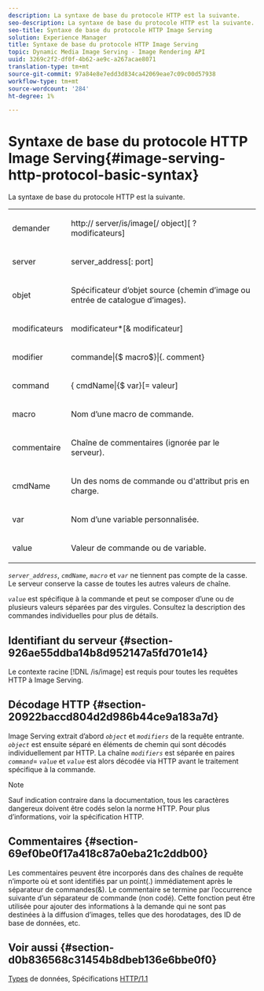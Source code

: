 ```yaml
---
description: La syntaxe de base du protocole HTTP est la suivante.
seo-description: La syntaxe de base du protocole HTTP est la suivante.
seo-title: Syntaxe de base du protocole HTTP Image Serving
solution: Experience Manager
title: Syntaxe de base du protocole HTTP Image Serving
topic: Dynamic Media Image Serving - Image Rendering API
uuid: 3269c2f2-df0f-4b62-ae9c-a267acae8071
translation-type: tm+mt
source-git-commit: 97a84e8e7edd3d834ca42069eae7c09c00d57938
workflow-type: tm+mt
source-wordcount: '284'
ht-degree: 1%

---
```



# Syntaxe de base du protocole HTTP Image Serving{#image-serving-http-protocol-basic-syntax}

La syntaxe de base du protocole HTTP est la suivante.

<table id="simpletable_854C20D4C42247B99D9F123543C17E7C"> 
 <tr class="strow"> 
  <td class="stentry"> <p><span class="codeph"> <span class="varname"> demander</span> </span> </p> </td> 
  <td class="stentry"> <p> <span class="filepath">http://<span class="varname"> server</span>/is/image[/<span class="varname"> object</span>][ ?<span class="varname"> modificateurs</span>]</span> </p> </td> 
 </tr> 
 <tr class="strow"> 
  <td class="stentry"> <p><span class="codeph"> <span class="varname"> server </span> </span> </p></td> 
  <td class="stentry"> <p> <span class="codeph"> <span class="varname"> server_address</span>[:<span class="varname"> port</span>]</span> </p> </td> 
 </tr> 
 <tr class="strow"> 
  <td class="stentry"> <p><span class="codeph"> <span class="varname"> objet</span> </span> </p></td> 
  <td class="stentry"> <p>Spécificateur d’objet source (chemin d’image ou entrée de catalogue d’images). </p> </td> 
 </tr> 
 <tr class="strow"> 
  <td class="stentry"> <p><span class="codeph"> <span class="varname"> modificateurs</span> </span> </p></td> 
  <td class="stentry"> <p><span class="codeph"> <span class="varname"> modificateur</span>*[&amp;<span class="varname"> modificateur</span>]</span> </p> </td> 
 </tr> 
 <tr class="strow"> 
  <td class="stentry"> <p><span class="codeph"> <span class="varname"> modifier</span> </span> </p></td> 
  <td class="stentry"> <p><span class="codeph">commande|{$<span class="varname"> macro</span>$}|{.<span class="varname"> comment</span>}</span> </p></td> 
 </tr> 
 <tr class="strow"> 
  <td class="stentry"> <p><span class="codeph"> <span class="varname"> command</span> </span> </p> </td> 
  <td class="stentry"> <p>{<span class="varname"> cmdName</span>|{$<span class="varname"> var</span>}[=<span class="varname"> valeur</span>] </p></td> 
 </tr> 
 <tr class="strow"> 
  <td class="stentry"> <p><span class="codeph"> <span class="varname"> macro</span> </span> </p> </td> 
  <td class="stentry"> <p>Nom d’une macro de commande. </p></td> 
 </tr> 
 <tr class="strow"> 
  <td class="stentry"> <p><span class="codeph"> <span class="varname"> commentaire</span> </span> </p></td> 
  <td class="stentry"> <p>Chaîne de commentaires (ignorée par le serveur). </p></td> 
 </tr> 
 <tr class="strow"> 
  <td class="stentry"> <p><span class="codeph"> <span class="varname"> cmdName</span> </span> </p></td> 
  <td class="stentry"> <p>Un des noms de commande ou d'attribut pris en charge. </p></td> 
 </tr> 
 <tr class="strow"> 
  <td class="stentry"> <p><span class="codeph"> <span class="varname"> var</span> </span> </p> </td> 
  <td class="stentry"> <p>Nom d’une variable personnalisée. </p></td> 
 </tr> 
 <tr class="strow"> 
  <td class="stentry"> <p><span class="codeph"> <span class="varname"> value</span> </span> </p></td> 
  <td class="stentry"> <p>Valeur de commande ou de variable. </p></td> 
 </tr> 
</table>

*`server_address`*,  *`cmdName`*,  *`macro`* et  *`var`* ne tiennent pas compte de la casse. Le serveur conserve la casse de toutes les autres valeurs de chaîne.

*`value`* est spécifique à la commande et peut se composer d’une ou de plusieurs valeurs séparées par des virgules. Consultez la description des commandes individuelles pour plus de détails.

## Identifiant du serveur {#section-926ae55ddba14b8d952147a5fd701e14}

Le contexte racine [!DNL /is/image] est requis pour toutes les requêtes HTTP à Image Serving.

## Décodage HTTP {#section-20922baccd804d2d986b44ce9a183a7d}

Image Serving extrait d’abord *`object`* et *`modifiers`* de la requête entrante. *`object`* est ensuite séparé en éléments de chemin qui sont décodés individuellement par HTTP. La chaîne *`modifiers`* est séparée en paires *`command`*= *`value`* et *`value`* est alors décodée via HTTP avant le traitement spécifique à la commande.

>[!NOTE]
>
>Sauf indication contraire dans la documentation, tous les caractères dangereux doivent être codés selon la norme HTTP. Pour plus d’informations, voir la spécification HTTP.

## Commentaires {#section-69ef0be0f17a418c87a0eba21c2ddb00}

Les commentaires peuvent être incorporés dans des chaînes de requête n’importe où et sont identifiés par un point(.) immédiatement après le séparateur de commandes(&amp;). Le commentaire se termine par l’occurrence suivante d’un séparateur de commande (non codé). Cette fonction peut être utilisée pour ajouter des informations à la demande qui ne sont pas destinées à la diffusion d’images, telles que des horodatages, des ID de base de données, etc.

## Voir aussi {#section-d0b836568c31454b8dbeb136e6bbe0f0}

[Types](../../../../../is-api/http-ref/image-serving-api-ref/c-http-protocol-reference/c-data-types/c-data-types.md#concept-49455c12df954bb5919cdd8d5ccc85fa) de données, Spécifications  [HTTP/1.1](http://www.w3.org/Protocols/rfc2616/rfc2616.html)
